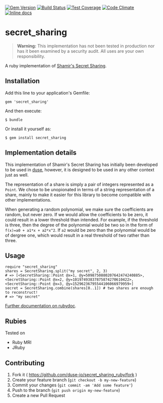 [![Gem Version](https://badge.fury.io/rb/secret_sharing.svg)](http://badge.fury.io/rb/secret_sharing)
[![Build Status](https://travis-ci.org/duse-io/secret_sharing_ruby.svg?branch=master)](https://travis-ci.org/duse-io/secret_sharing_ruby)
[![Test Coverage](https://codeclimate.com/github/duse-io/secret_sharing_ruby/badges/coverage.svg)](https://codeclimate.com/github/duse-io/secret_sharing_ruby/coverage)
[![Code Climate](https://codeclimate.com/github/duse-io/secret_sharing_ruby/badges/gpa.svg)](https://codeclimate.com/github/duse-io/secret_sharing_ruby)
[![Inline docs](http://inch-ci.org/github/duse-io/secret_sharing_ruby.svg?branch=master)](http://inch-ci.org/github/duse-io/secret_sharing_ruby)

# secret_sharing

> **Warning:** This implementation has not been tested in production nor has it
> been examined by a security audit. All uses are your own responsibility.

A ruby implementation of [Shamir's Secret
Sharing](http://en.wikipedia.org/wiki/Shamir%27s_Secret_Sharing).

## Installation

Add this line to your application's Gemfile:

    gem 'secret_sharing'

And then execute:

    $ bundle

Or install it yourself as:

    $ gem install secret_sharing

## Implementation details

This implementation of Shamir's Secret Sharing has initially been developed to
be used in [duse](http://duse.io/), however, it is designed to be used in any
other context just as well.

The representation of a share is simply a pair of integers represented as a
`Point`. We chose to be unopionated in terms of a string representation of a
share, mainly to make it easier for this library to become compatible with
other implementations.

When generating a random polynomial, we make sure the coefficients are random,
but never zero. If we would allow the coefficients to be zero, it could result
in a lower threshold than intended. For example, if the threshold is three,
then the degree of the polynomial would be two so in the form of `f(x)=a0 +
a1*x + a2*x^2`. If `a2` would be zero than the polynomial would be of dergree
one, which would result in a real threshold of two rather than three.

## Usage

	require "secret_sharing"
	shares = SecretSharing.split("my secret", 2, 3)
	# => [<SecretSharing::Point @x=1, @y=5098750880207642474240885>, <SecretSharing::Point @x=2, @y=10197493837875874270610422>, <SecretSharing::Point @x=3, @y=15296236795544106066979959>]
	secret = SecretSharing.combine(shares[0..1]) # two shares are enough to reconstruct!
	# => "my secret"

[Further documentation on
rubydoc](http://www.rubydoc.info/github/duse-io/secret_sharing_ruby/master/SecretSharing).

## Rubies

Tested on

* Ruby MRI
* JRuby

## Contributing

1. Fork it ( https://github.com/duse-io/secret_sharing_ruby/fork )
2. Create your feature branch (`git checkout -b my-new-feature`)
3. Commit your changes (`git commit -am 'Add some feature'`)
4. Push to the branch (`git push origin my-new-feature`)
5. Create a new Pull Request
